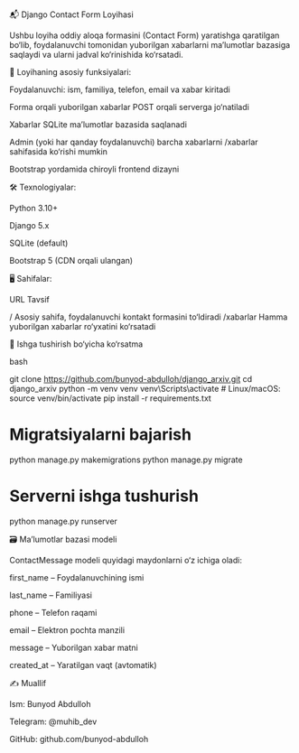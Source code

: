 📬 Django Contact Form Loyihasi

Ushbu loyiha oddiy aloqa formasini (Contact Form) yaratishga qaratilgan bo‘lib, foydalanuvchi tomonidan yuborilgan xabarlarni ma’lumotlar bazasiga saqlaydi va ularni jadval ko‘rinishida ko‘rsatadi.

📌 Loyihaning asosiy funksiyalari:

Foydalanuvchi: ism, familiya, telefon, email va xabar kiritadi

Forma orqali yuborilgan xabarlar POST orqali serverga jo‘natiladi

Xabarlar SQLite ma’lumotlar bazasida saqlanadi

Admin (yoki har qanday foydalanuvchi) barcha xabarlarni /xabarlar sahifasida ko‘rishi mumkin

Bootstrap yordamida chiroyli frontend dizayni

🛠 Texnologiyalar:

Python 3.10+

Django 5.x

SQLite (default)

Bootstrap 5 (CDN orqali ulangan)

🖥 Sahifalar:

URL	Tavsif

/	Asosiy sahifa, foydalanuvchi kontakt formasini to‘ldiradi
/xabarlar	Hamma yuborilgan xabarlar ro‘yxatini ko‘rsatadi

🔧 Ishga tushirish bo‘yicha ko‘rsatma

bash

git clone https://github.com/bunyod-abdulloh/django_arxiv.git
cd django_arxiv
python -m venv venv
venv\Scripts\activate  # Linux/macOS: source venv/bin/activate
pip install -r requirements.txt

# Migratsiyalarni bajarish
python manage.py makemigrations
python manage.py migrate

# Serverni ishga tushurish
python manage.py runserver

🗃 Ma’lumotlar bazasi modeli

ContactMessage modeli quyidagi maydonlarni o‘z ichiga oladi:

first_name – Foydalanuvchining ismi

last_name – Familiyasi

phone – Telefon raqami

email – Elektron pochta manzili

message – Yuborilgan xabar matni

created_at – Yaratilgan vaqt (avtomatik)


✍️ Muallif

Ism: Bunyod Abdulloh

Telegram: @muhib_dev

GitHub: github.com/bunyod-abdulloh